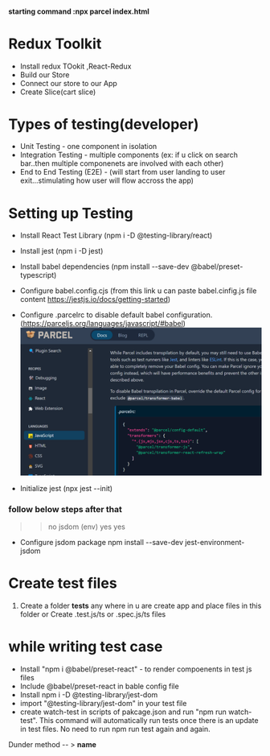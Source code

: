 #### starting command :npx parcel index.html

# Redux Toolkit
- Install redux TOokit ,React-Redux
- Build our Store
- Connect our store to our App
- Create Slice(cart slice)


# Types of testing(developer)
- Unit Testing - one component in isolation
- Integration Testing - multiple components (ex: if u click on search bar..then multiple componenets are involved with each other)
- End to End Testing (E2E) - (will start from user landing to user exit...stimulating how user will flow accross the app)


# Setting up Testing 
- Install React Test Library (npm i -D @testing-library/react)
- Install jest (npm i -D jest)
- Install babel dependencies (npm install --save-dev @babel/preset-typescript)
- Configure babel.config.cjs (from this link u can paste babel.cinfig.js file content https://jestjs.io/docs/getting-started)
- Configure .parcelrc to disable default babel configuration.(https://parceljs.org/languages/javascript/#babel)
![alt text](image.png)

- Initialize jest (npx jest --init)
 ### follow below steps after that
  >>no
  >> jsdom (env)
  >>yes
  >>yes

- Configure jsdom package
npm install --save-dev jest-environment-jsdom


# Create test files
1. Create a folder __tests__ any where in u are create app and place files in this folder or Create .test.js/ts or .spec.js/ts files 

# while writing test case
- Install "npm i @babel/preset-react" - to render compoenents in test js files
- Include @babel/preset-react in bable config file
- Install npm i -D @testing-library/jest-dom
- import "@testing-library/jest-dom" in your test file
- create watch-test in scripts of pakcage.json and run "npm run watch-test". This command will automatically run tests once there is an update in test files. No need to run npm run test again and again. 


Dunder method -- > __name__